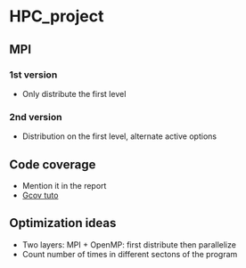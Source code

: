 # HPC_project


## MPI
### 1st version
* Only distribute the first level

### 2nd version
* Distribution on the first level, alternate active options 


## Code coverage
* Mention it in the report
* [Gcov tuto](https://emblddedinn.xyz/articles/tutorial/test-coverage-analysis-with-gcov/) 

## Optimization ideas
* Two layers: MPI + OpenMP: first distribute then parallelize
* Count number of times in different sectons of the program

